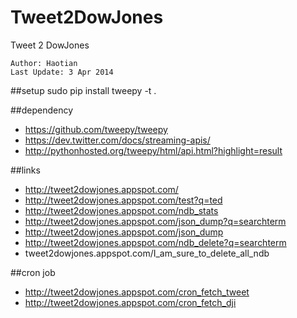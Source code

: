Tweet2DowJones
==============

Tweet 2 DowJones

	Author: Haotian
	Last Update: 3 Apr 2014

##setup
	sudo pip install tweepy -t .

##dependency
- https://github.com/tweepy/tweepy
- https://dev.twitter.com/docs/streaming-apis/
- http://pythonhosted.org/tweepy/html/api.html?highlight=result 



##links
- http://tweet2dowjones.appspot.com/
- http://tweet2dowjones.appspot.com/test?q=ted
- http://tweet2dowjones.appspot.com/ndb_stats
- http://tweet2dowjones.appspot.com/json_dump?q=searchterm
- http://tweet2dowjones.appspot.com/json_dump
- http://tweet2dowjones.appspot.com/ndb_delete?q=searchterm
- tweet2dowjones.appspot.com/I_am_sure_to_delete_all_ndb

##cron job
- http://tweet2dowjones.appspot.com/cron_fetch_tweet
- http://tweet2dowjones.appspot.com/cron_fetch_dji
	
	


